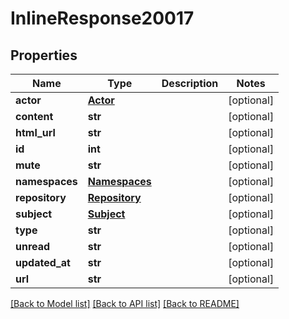 # InlineResponse20017

## Properties
Name | Type | Description | Notes
------------ | ------------- | ------------- | -------------
**actor** | [**Actor**](Actor.md) |  | [optional] 
**content** | **str** |  | [optional] 
**html_url** | **str** |  | [optional] 
**id** | **int** |  | [optional] 
**mute** | **str** |  | [optional] 
**namespaces** | [**Namespaces**](Namespaces.md) |  | [optional] 
**repository** | [**Repository**](Repository.md) |  | [optional] 
**subject** | [**Subject**](Subject.md) |  | [optional] 
**type** | **str** |  | [optional] 
**unread** | **str** |  | [optional] 
**updated_at** | **str** |  | [optional] 
**url** | **str** |  | [optional] 

[[Back to Model list]](../README.md#documentation-for-models) [[Back to API list]](../README.md#documentation-for-api-endpoints) [[Back to README]](../README.md)


